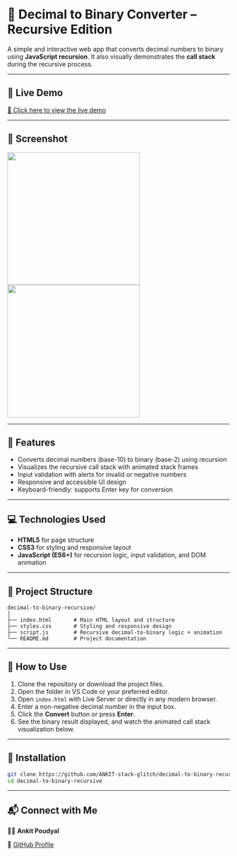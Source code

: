 # 🔢 Decimal to Binary Converter – Recursive Edition

A simple and interactive web app that converts decimal numbers to binary using **JavaScript recursion**. It also visually demonstrates the **call stack** during the recursive process.

---

## 🎥 Live Demo

[🔗 Click here to view the live demo](https://ankit-stack-glitch.github.io/Dec-Bin-converter/)


---

## 📸 Screenshot

<p float="left">
  <img src="https://github.com/user-attachments/assets/a3fa99e9-17ae-4d78-b0af-1fbed75cd304" width="300" />
  <img src="https://github.com/user-attachments/assets/d9d1c2cf-19ce-4893-a051-4880dd3bf494" width="300" />
</p>



---

## 🚀 Features

- Converts decimal numbers (base-10) to binary (base-2) using recursion  
- Visualizes the recursive call stack with animated stack frames  
- Input validation with alerts for invalid or negative numbers  
- Responsive and accessible UI design  
- Keyboard-friendly: supports Enter key for conversion  

---

## 💻 Technologies Used

- **HTML5** for page structure  
- **CSS3** for styling and responsive layout  
- **JavaScript (ES6+)** for recursion logic, input validation, and DOM animation  

---



## 📝 Project Structure

```plaintext
decimal-to-binary-recursive/
│
├── index.html       # Main HTML layout and structure
├── styles.css       # Styling and responsive design
├── script.js        # Recursive decimal-to-binary logic + animation
└── README.md        # Project documentation

```
---

## 🎯 How to Use

1. Clone the repository or download the project files.  
2. Open the folder in VS Code or your preferred editor.  
3. Open `index.html` with Live Server or directly in any modern browser.  
4. Enter a non-negative decimal number in the input box.  
5. Click the **Convert** button or press **Enter**.  
6. See the binary result displayed, and watch the animated call stack visualization below.

---
## 📂 Installation

```bash
git clone https://github.com/ANKIT-stack-glitch/decimal-to-binary-recursive.git
cd decimal-to-binary-recursive

```
---
## 📬 Connect with Me

👨‍💻 **Ankit Poudyal**

🔗 [GitHub Profile](https://github.com/ANKIT-stack-glitch)
